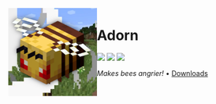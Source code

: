 <img src="src/main/resources/assets/beeangry-est/icon.png" align="left" width="180px"/>

# Adorn

[![](https://img.shields.io/github/license/Juuxel/Adorn.svg)](LICENSE) [![](https://img.shields.io/github/release/Juuxel/BeeAngry-est.svg)](https://github.com/Juuxel/BeeAngry-est/releases) ![](https://img.shields.io/badge/minecraft-1.15-blueviolet.svg)

*Makes bees angrier!* • [Downloads](https://github.com/Juuxel/Adorn/releases)
